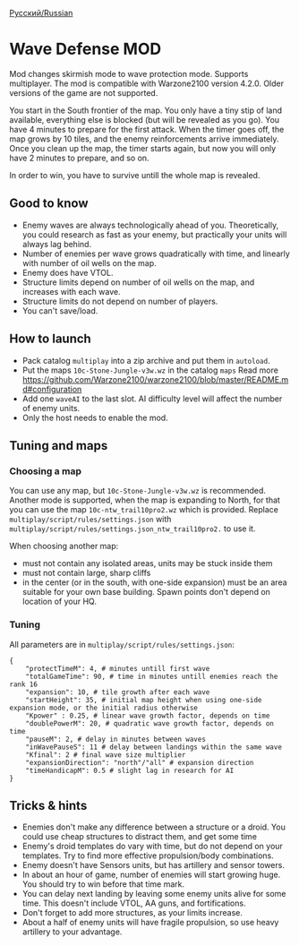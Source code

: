 [Русский/Russian](README.ru.md)

# Wave Defense MOD

Mod changes skirmish mode to wave protection mode. Supports multiplayer.
The mod is compatible with Warzone2100 version 4.2.0. Older versions of the game are not supported.

You start in the South frontier of the map. You only have a tiny stip of land available, everything else
is blocked (but will be revealed as you go). You have 4 minutes to prepare for the first attack.
When the timer goes off, the map grows by 10 tiles, and the enemy reinforcements arrive immediately.
Once you clean up the map, the timer starts again, but now you will only have 2 minutes to prepare, and so on.

In order to win, you have to survive untill the whole map is revealed.

## Good to know

- Enemy waves are always technologically ahead of you. Theoretically, you could research as fast as your enemy, but practically your units will always lag behind.
- Number of enemies per wave grows quadratically with time, and linearly with number of oil wells on the map.
- Enemy does have VTOL.
- Structure limits depend on number of oil wells on the map, and increases with each wave.
- Structure limits do not depend on number of players.
- You can't save/load.

## How to launch

- Pack catalog `multiplay` into a zip archive and put them in `autoload`.
- Put the maps `10c-Stone-Jungle-v3w.wz` in the catalog `maps` 
Read more https://github.com/Warzone2100/warzone2100/blob/master/README.md#configuration
- Add one `waveAI` to the last slot. AI difficulty level will affect the number of enemy units.
- Only the host needs to enable the mod.

## Tuning and maps
### Choosing a map
You can use any map, but `10c-Stone-Jungle-v3w.wz` is recommended.
Another mode is supported, when the map is expanding to North, for that
you can use the map `10c-ntw_trail10pro2.wz` which is provided. Replace
`multiplay/script/rules/settings.json` with   `multiplay/script/rules/settings.json_ntw_trail10pro2.` to use it.


When choosing another map:
- must not contain any isolated areas, units may be stuck inside them
- must not contain large, sharp cliffs
- in the center (or in the south, with one-side expansion) must be an area suitable for your own base building. Spawn points don't depend on location of your HQ.

### Tuning
All parameters are in `multiplay/script/rules/settings.json`:

```
{
	"protectTimeM": 4, # minutes untill first wave
	"totalGameTime": 90, # time in minutes untill enemies reach the rank 16
	"expansion": 10, # tile growth after each wave
	"startHeight": 35, # initial map height when using one-side expansion mode, or the initial radius otherwise 
	"Kpower" : 0.25, # linear wave growth factor, depends on time
	"doublePowerM": 20, # quadratic wave growth factor, depends on time
	"pauseM": 2, # delay in minutes between waves
	"inWavePauseS": 11 # delay between landings within the same wave
	"Kfinal": 2 # final wave size multiplier
	"expansionDirection": "north"/"all" # expansion direction
	"timeHandicapM": 0.5 # slight lag in research for AI
}
``` 

## Tricks & hints
- Enemies don't make any difference between a structure or a droid. You could use 
cheap  structures to distract them, and get some time
- Enemy's droid templates do vary with time, but do not depend on your templates. Try to find more effective propulsion/body combinations.
- Enemy doesn't have Sensors units, but has artillery and sensor towers.
- In about an hour of game, number of enemies will start growing huge. You should try to win before that time mark.
- You can delay next landing by leaving some enemy units alive for some time. This doesn't include VTOL, AA guns, and fortifications.
- Don't forget to add more structures, as your limits increase.
- About a half of enemy units will have fragile propulsion, so use heavy artillery to your advantage.
